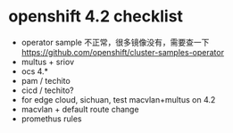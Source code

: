 # openshift 4.2  checklist


- operator sample 不正常，很多镜像没有，需要查一下  https://github.com/openshift/cluster-samples-operator
- multus + sriov
- ocs 4.*
- pam / techito
- cicd / techito?
- for edge cloud, sichuan, test macvlan+multus on 4.2
- macvlan + default route change
- promethus rules



